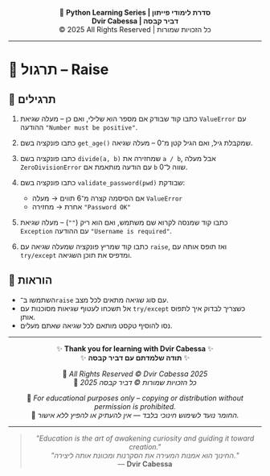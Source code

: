 <!-- DC_HEADER_START -->
<div align="center">

🐍 **Python Learning Series | סדרת לימודי פייתון**  
**Dvir Cabessa | דביר קבסה**  
© 2025 All Rights Reserved | כל הזכויות שמורות

</div>

---
<!-- DC_HEADER_END -->

# 📘 תרגול – Raise

## 🧪 תרגילים

1. כתבו קוד שבודק אם מספר הוא שלילי, ואם כן – מעלה שגיאת `ValueError` עם ההודעה `"Number must be positive"`.

2. כתבו פונקציה בשם `get_age()` שמקבלת גיל, ואם הגיל קטן מ־0 – מעלה שגיאה.

3. כתבו פונקציה בשם `divide(a, b)` שמחזירה את `a / b`, אבל מעלה `ZeroDivisionError` עם הודעה מותאמת אם `b` שווה ל־0.

4. כתבו פונקציה בשם `validate_password(pwd)` שבודקת:
   - אם הסיסמה קצרה מ־6 תווים → מעלה `ValueError`
   - אחרת → מחזירה `"Password OK"`

5. כתבו קוד שמנסה לקרוא שם משתמש, ואם הוא ריק (`""`) – מעלה שגיאת `Exception` עם ההודעה `"Username is required"`.

6. כתבו קוד שמריץ פונקציה שמעלה שגיאה עם `raise`, ואז תופס אותה עם `try/except` ומדפיס את תוכן השגיאה.

## 📌 הוראות

- השתמשו ב־`raise` עם סוג שגיאה מתאים לכל מצב.
- אל תשכחו לעטוף שגיאות מסוכנות עם `try/except` כשצריך לבדוק איך לתפוס אותן.
- נסו להוסיף טקסט מותאם לכל שגיאה שאתם מעלים.

<!-- DC_FOOTER_START -->
---

<div align="center">

✨ **Thank you for learning with Dvir Cabessa** ✨  
✨ **תודה שלמדתם עם דביר קבסה** ✨  

📘 *All Rights Reserved © Dvir Cabessa 2025*  
📘 *כל הזכויות שמורות © דביר קבסה 2025*  

🔗 *For educational purposes only – copying or distribution without permission is prohibited.*  
🔗 *החומר נועד לשימוש חינוכי בלבד — אין להעתיק או להפיץ ללא אישור.*

---

> _"Education is the art of awakening curiosity and guiding it toward creation."_  
> _"החינוך הוא אמנות המעירה את הסקרנות ומכוונת אותה ליצירה."_  
> — **Dvir Cabessa**

</div>
<!-- DC_FOOTER_END -->

